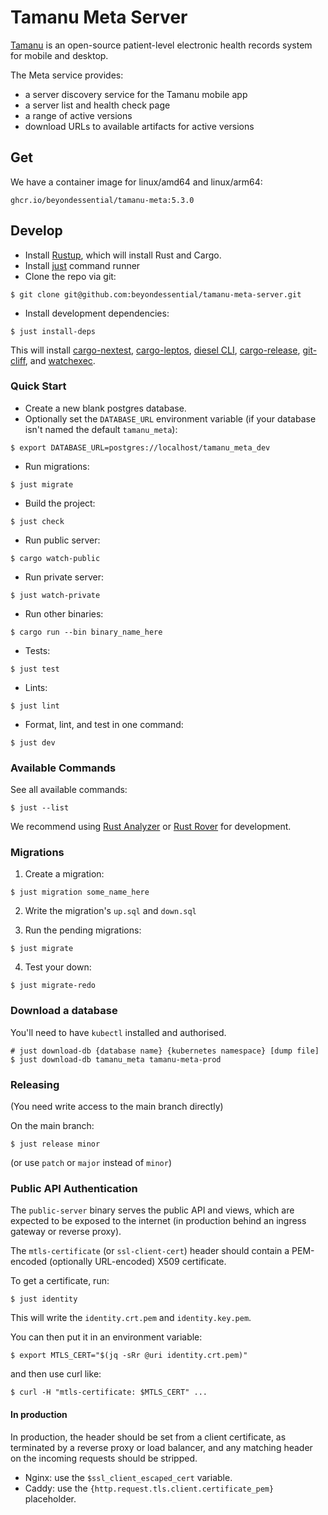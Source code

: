 # Tamanu Meta Server

[Tamanu](https://www.bes.au/products/tamanu/) is an open-source patient-level electronic health records system for mobile and desktop.

The Meta service provides:
- a server discovery service for the Tamanu mobile app
- a server list and health check page
- a range of active versions
- download URLs to available artifacts for active versions

## Get

We have a container image for linux/amd64 and linux/arm64:

```
ghcr.io/beyondessential/tamanu-meta:5.3.0
```

## Develop

- Install [Rustup](https://rustup.rs/), which will install Rust and Cargo.
- Install [just](https://just.systems/) command runner
- Clone the repo via git:

```console
$ git clone git@github.com:beyondessential/tamanu-meta-server.git
```

- Install development dependencies:

```console
$ just install-deps
```

This will install [cargo-nextest](https://nextest.rs), [cargo-leptos](https://leptos.dev),
[diesel CLI](https://diesel.rs/guides/getting-started.html#installing-diesel-cli),
[cargo-release](https://github.com/crate-ci/cargo-release), [git-cliff](https://git-cliff.org),
and [watchexec](https://github.com/watchexec/watchexec).

### Quick Start

- Create a new blank postgres database.
- Optionally set the `DATABASE_URL` environment variable (if your database isn't named the default `tamanu_meta`):

```console
$ export DATABASE_URL=postgres://localhost/tamanu_meta_dev
```

- Run migrations:

```console
$ just migrate
```

- Build the project:

```console
$ just check
```

- Run public server:

```console
$ cargo watch-public
```

- Run private server:

```console
$ just watch-private
```

- Run other binaries:

```console
$ cargo run --bin binary_name_here
```

- Tests:

```console
$ just test
```

- Lints:

```console
$ just lint
```

- Format, lint, and test in one command:

```console
$ just dev
```

### Available Commands

See all available commands:

```console
$ just --list
```

We recommend using [Rust Analyzer](https://rust-analyzer.github.io/) or [Rust Rover](https://www.jetbrains.com/rust/) for development.

### Migrations

1. Create a migration:
```console
$ just migration some_name_here
```

2. Write the migration's `up.sql` and `down.sql`

3. Run the pending migrations:
```console
$ just migrate
```

4. Test your down:
```console
$ just migrate-redo
```

### Download a database

You'll need to have `kubectl` installed and authorised.

```console
# just download-db {database name} {kubernetes namespace} [dump file]
$ just download-db tamanu_meta tamanu-meta-prod
```

### Releasing

(You need write access to the main branch directly)

On the main branch:

```console
$ just release minor
```

(or use `patch` or `major` instead of `minor`)

### Public API Authentication

The `public-server` binary serves the public API and views, which are expected to be exposed to
the internet (in production behind an ingress gateway or reverse proxy).

The `mtls-certificate` (or `ssl-client-cert`) header should contain a PEM-encoded (optionally URL-encoded) X509 certificate.

To get a certificate, run:

```console
$ just identity
```

This will write the `identity.crt.pem` and `identity.key.pem`.

You can then put it in an environment variable:

```console
$ export MTLS_CERT="$(jq -sRr @uri identity.crt.pem)"
```

and then use curl like:

```console
$ curl -H "mtls-certificate: $MTLS_CERT" ...
```

#### In production

In production, the header should be set from a client certificate, as terminated by a reverse proxy or load balancer, and any matching header on the incoming requests should be stripped.

- Nginx: use the `$ssl_client_escaped_cert` variable.
- Caddy: use the `{http.request.tls.client.certificate_pem}` placeholder.
